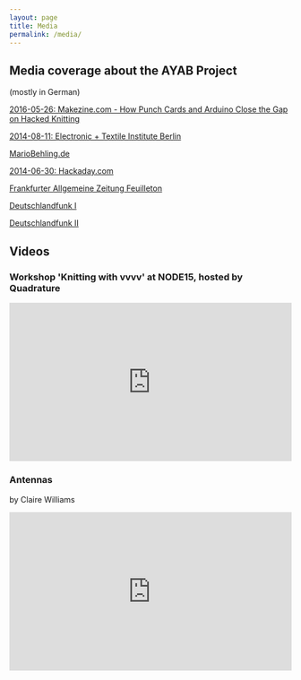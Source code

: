 ```yaml
---
layout: page
title: Media
permalink: /media/
---
```


## Media coverage about the AYAB Project

(mostly in German)

<p><a href="https://makezine.com/2016/05/26/back-punch-cards-arduino-close-gap-hacked-knitting/">2016-05-26: Makezine.com - How Punch Cards and Arduino Close the Gap on Hacked Knitting</a></p>
<p><a href="http://etiberlin.wordpress.com/2014/08/11/ayab-brother-knitting-machine-hack/">2014-08-11: Electronic + Textile Institute Berlin</a></p>
<p><a href="http://mariobehling.de/arduino-and-knitting-machines-ayab-graphic-interface-project">MarioBehling.de</a></p>
<p><a href="http://hackaday.com/2014/06/30/thp-entry-all-yarns-are-beautiful/">2014-06-30: Hackaday.com</a></p>  
<p><a href="http://www.faz.net/aktuell/feuilleton/chaos-communication-congress-bastler-baustler-life-hacker-12729465.html">Frankfurter Allgemeine Zeitung Feuilleton</a></p>
<p><a href="http://www.deutschlandfunk.de/30-jahre-chaos-communication-congress-man-kann-sich-das.1946.de.html?dram:article_id=273236">Deutschlandfunk I</a></p>
<p><a href="http://www.deutschlandfunk.de/30-jahre-chaos-communication-congress-forschung-aktuell-vom.1946.de.html?dram:article_id=273322">Deutschlandfunk II</a></p>

## Videos

### Workshop 'Knitting with vvvv' at NODE15, hosted by Quadrature

<div class="flex-video widescreen" style="margin: 0 auto;text-align:center;">
<style>.embed-container { position: relative; padding-bottom: 56.25%; height: 0; overflow: hidden; max-width: 100%; height: auto; } .embed-container iframe, .embed-container object, .embed-container embed { position: absolute; top: 0; left: 0; width: 100%; height: 100%; }</style>
<div class='embed-container'><iframe src='http://player.vimeo.com/video/126589765' frameborder='0' webkitAllowFullScreen mozallowfullscreen allowFullScreen></iframe></div>
</div>

### Antennas

by Claire Williams

<div class="flex-video widescreen" style="margin: 0 auto;text-align:center;">
<style>.embed-container { position: relative; padding-bottom: 56.25%; height: 0; overflow: hidden; max-width: 100%; height: auto; } .embed-container iframe, .embed-container object, .embed-container embed { position: absolute; top: 0; left: 0; width: 100%; height: 100%; }</style>
<div class='embed-container'><iframe src='http://player.vimeo.com/video/131294546' frameborder='0' webkitAllowFullScreen mozallowfullscreen allowFullScreen></iframe></div>
</div>
